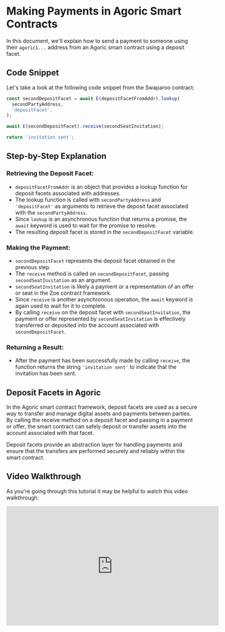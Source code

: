 # Making Payments in Agoric Smart Contracts
In this document, we'll explain how to send a payment to someone using their `agoric1...` address from an Agoric smart contract using a deposit facet.

## Code Snippet
Let's take a look at the following code snippet from the Swaparoo contract:
```js
const secondDepositFacet = await E(depositFacetFromAddr).lookup(
  secondPartyAddress,
  'depositFacet',
);

await E(secondDepositFacet).receive(secondSeatInvitation);

return 'invitation sent';
```

## Step-by-Step Explanation
### Retrieving the Deposit Facet:
- `depositFacetFromAddr` is an object that provides a lookup function for deposit facets associated with addresses.
- The lookup function is called with `secondPartyAddress` and `'depositFacet'` as arguments to retrieve the deposit facet associated with the `secondPartyAddress`.
- Since `lookup` is an asynchronous function that returns a promise, the `await` keyword is used to wait for the promise to resolve.
- The resulting deposit facet is stored in the `secondDepositFacet` variable.

### Making the Payment:
- `secondDepositFacet` represents the deposit facet obtained in the previous step.
- The `receive` method is called on `secondDepositFacet`, passing `secondSeatInvitation` as an argument.
- `secondSeatInvitation` is likely a payment or a representation of an offer or seat in the Zoe contract framework.
- Since `receive` is another asynchronous operation, the `await` keyword is again used to wait for it to complete.
- By calling `receive` on the deposit facet with `secondSeatInvitation`, the payment or offer represented by `secondSeatInvitation` is effectively transferred or deposited into the account associated with `secondDepositFacet`.

### Returning a Result:
- After the payment has been successfully made by calling `receive`, the function returns the string `'invitation sent'` to indicate that the invitation has been sent.

## Deposit Facets in Agoric
In the Agoric smart contract framework, deposit facets are used as a secure way to transfer and manage digital assets and payments between parties. By calling the receive method on a deposit facet and passing in a payment or offer, the smart contract can safely deposit or transfer assets into the account associated with that facet.

Deposit facets provide an abstraction layer for handling payments and ensure that the transfers are performed securely and reliably within the smart contract.

## Video Walkthrough
As you're going through this tutorial it may be helpful to watch this video walkthrough.
<iframe width="560" height="315" src="https://www.youtube.com/embed/XeHBMO7SckU" title="YouTube video player" frameborder="0" allow="accelerometer; autoplay; clipboard-write; encrypted-media; gyroscope; picture-in-picture" allowfullscreen></iframe>
